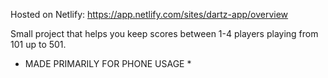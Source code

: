 Hosted on Netlify: https://app.netlify.com/sites/dartz-app/overview

Small project that helps you keep scores between 1-4 players playing from 101 up to 501.
* MADE PRIMARILY FOR PHONE USAGE *
